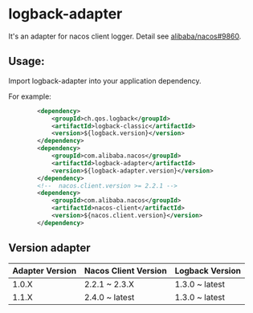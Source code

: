 # logback-adapter

It's an adapter for nacos client logger. Detail see [alibaba/nacos#9860](https://github.com/alibaba/nacos/issues/9860).

## Usage:

Import logback-adapter into your application dependency.

For example: 
```xml
        <dependency>
            <groupId>ch.qos.logback</groupId>
            <artifactId>logback-classic</artifactId>
            <version>${logback.version}</version>
        </dependency>
        <dependency>
            <groupId>com.alibaba.nacos</groupId>
            <artifactId>logback-adapter</artifactId>
            <version>${logback-adapter.version}</version>
        </dependency>
        <!--  nacos.client.version >= 2.2.1 -->
        <dependency>
            <groupId>com.alibaba.nacos</groupId>
            <artifactId>nacos-client</artifactId>
            <version>${nacos.client.version}</version>
        </dependency>
```

## Version adapter

|Adapter Version|Nacos Client Version|Logback Version|
|---------------|---------------|---------------|
|1.0.X| 2.2.1 ~ 2.3.X | 1.3.0 ~ latest |
|1.1.X| 2.4.0 ~ latest | 1.3.0 ~ latest |